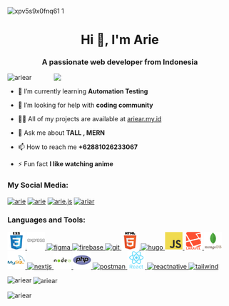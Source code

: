 ![xpv5s9x0fnq61 1](https://user-images.githubusercontent.com/91861324/180802594-a8c5798e-76db-4104-899e-dceb21f5a813.png)
<h1 align="center">Hi 👋, I'm Arie</h1>
<h3 align="center">A passionate web developer from Indonesia</h3>
<img align="right" width="400" src="https://user-images.githubusercontent.com/91861324/200331182-bf9b1de8-935d-41e4-9e37-c5863ca071da.png" >

<p align="left"> <img src="https://komarev.com/ghpvc/?username=ariear&label=Profile%20views&color=0e75b6&style=flat" alt="ariear" /> </p>

- 🌱 I’m currently learning **Automation Testing**

- 🤝 I’m looking for help with **coding community**

- 👨‍💻 All of my projects are available at [ariear.my.id](ariear.my.id)

- 💬 Ask me about **TALL , MERN**

- 📫 How to reach me **+62881026233067**

- ⚡ Fun fact **I like watching anime**

<h3 align="left">My Social Media:</h3>
<p align="left">
<a href="https://twitter.com/arie" target="blank"><img align="center" src="https://cdn-icons-png.flaticon.com/512/145/145812.png" alt="arie" width="40" /></a>
<a href="https://www.facebook.com/profile.php?id=100070950729478" target="blank"><img align="center" src="https://cdn-icons-png.flaticon.com/512/5968/5968764.png" alt="arie" width="40" /></a>
<a href="https://instagram.com/arie.js" target="blank"><img align="center" src="https://cdn-icons-png.flaticon.com/512/4138/4138124.png" alt="arie.js" width="46" /></a>
 <a href="https://www.figma.com/@ariar" target="blank"><img align="center" src="https://cdn-icons-png.flaticon.com/512/5968/5968705.png" alt="ariar" width="46" /></a>
</p>

<h3 align="left">Languages and Tools:</h3>
<p align="left"> <a href="https://www.w3schools.com/css/" target="_blank" rel="noreferrer"> <img src="https://raw.githubusercontent.com/devicons/devicon/master/icons/css3/css3-original-wordmark.svg" alt="css3" width="40" height="40"/> </a> <a href="https://expressjs.com" target="_blank" rel="noreferrer"> <img src="https://raw.githubusercontent.com/devicons/devicon/master/icons/express/express-original-wordmark.svg" alt="express" width="40" height="40"/> </a> <a href="https://www.figma.com/" target="_blank" rel="noreferrer"> <img src="https://www.vectorlogo.zone/logos/figma/figma-icon.svg" alt="figma" width="40" height="40"/> </a> <a href="https://firebase.google.com/" target="_blank" rel="noreferrer"> <img src="https://www.vectorlogo.zone/logos/firebase/firebase-icon.svg" alt="firebase" width="40" height="40"/> </a> <a href="https://git-scm.com/" target="_blank" rel="noreferrer"> <img src="https://www.vectorlogo.zone/logos/git-scm/git-scm-icon.svg" alt="git" width="40" height="40"/> </a> <a href="https://www.w3.org/html/" target="_blank" rel="noreferrer"> <img src="https://raw.githubusercontent.com/devicons/devicon/master/icons/html5/html5-original-wordmark.svg" alt="html5" width="40" height="40"/> </a> <a href="https://gohugo.io/" target="_blank" rel="noreferrer"> <img src="https://api.iconify.design/logos-hugo.svg" alt="hugo" width="40" height="40"/> </a> <a href="https://developer.mozilla.org/en-US/docs/Web/JavaScript" target="_blank" rel="noreferrer"> <img src="https://raw.githubusercontent.com/devicons/devicon/master/icons/javascript/javascript-original.svg" alt="javascript" width="40" height="40"/> </a> <a href="https://laravel.com/" target="_blank" rel="noreferrer"> <img src="https://raw.githubusercontent.com/devicons/devicon/master/icons/laravel/laravel-plain-wordmark.svg" alt="laravel" width="40" height="40"/> </a> <a href="https://www.mongodb.com/" target="_blank" rel="noreferrer"> <img src="https://raw.githubusercontent.com/devicons/devicon/master/icons/mongodb/mongodb-original-wordmark.svg" alt="mongodb" width="40" height="40"/> </a> <a href="https://www.mysql.com/" target="_blank" rel="noreferrer"> <img src="https://raw.githubusercontent.com/devicons/devicon/master/icons/mysql/mysql-original-wordmark.svg" alt="mysql" width="40" height="40"/> </a> <a href="https://nextjs.org/" target="_blank" rel="noreferrer"> <img src="https://cdn.worldvectorlogo.com/logos/nextjs-2.svg" alt="nextjs" width="40" height="40"/> </a> <a href="https://nodejs.org" target="_blank" rel="noreferrer"> <img src="https://raw.githubusercontent.com/devicons/devicon/master/icons/nodejs/nodejs-original-wordmark.svg" alt="nodejs" width="40" height="40"/> </a> <a href="https://www.php.net" target="_blank" rel="noreferrer"> <img src="https://raw.githubusercontent.com/devicons/devicon/master/icons/php/php-original.svg" alt="php" width="40" height="40"/> </a> <a href="https://postman.com" target="_blank" rel="noreferrer"> <img src="https://www.vectorlogo.zone/logos/getpostman/getpostman-icon.svg" alt="postman" width="40" height="40"/> </a> <a href="https://reactjs.org/" target="_blank" rel="noreferrer"> <img src="https://raw.githubusercontent.com/devicons/devicon/master/icons/react/react-original-wordmark.svg" alt="react" width="40" height="40"/> </a> <a href="https://reactnative.dev/" target="_blank" rel="noreferrer"> <img src="https://reactnative.dev/img/header_logo.svg" alt="reactnative" width="40" height="40"/> </a> <a href="https://tailwindcss.com/" target="_blank" rel="noreferrer"> <img src="https://www.vectorlogo.zone/logos/tailwindcss/tailwindcss-icon.svg" alt="tailwind" width="40" height="40"/> </a> </p>

<p><img align="left" src="https://github-readme-stats.vercel.app/api/top-langs?username=ariear&show_icons=true&locale=en&layout=compact" alt="ariear" /></p>

<p>&nbsp;<img align="center" src="https://github-readme-stats.vercel.app/api?username=ariear&show_icons=true&locale=en" alt="ariear" /></p>

<p><img align="center" src="https://github-readme-streak-stats.herokuapp.com/?user=ariear&" alt="ariear" /></p>
